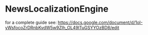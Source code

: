 # NewsLocalizationEngine
for a complete guide see: https://docs.google.com/document/d/1oI-yWsfocoZrDRnbKvdW5w9ZIh_OL49lTuGSYYOzBD8/edit
